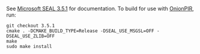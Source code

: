 See [Microsoft SEAL 3.5.1](https://github.com/microsoft/SEAL/tree/3.5.1) for documentation. 
To build for use with [OnionPIR](https://github.com/mhmughees/Onion-PIR/blob/f318ef458fbdb1e063cb1bec3a5f89d89a6b654c/README.md), run:
```
git checkout 3.5.1
cmake . -DCMAKE_BUILD_TYPE=Release -DSEAL_USE_MSGSL=OFF -DSEAL_USE_ZLIB=OFF
make
sudo make install
```
